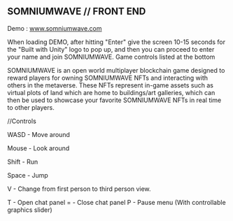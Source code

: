 ## SOMNIUMWAVE // FRONT END

Demo : www.somniumwave.com

When loading DEMO, after hitting "Enter" give the screen 10-15 seconds for the "Built with Unity" logo to pop up, and then you can proceed to enter your name and join SOMNIUMWAVE. Game controls listed at the bottom

SOMNIUMWAVE is an open world multiplayer blockchain game designed to reward players for owning SOMNIUMWAVE NFTs and interacting with others in the metaverse. These NFTs represent in-game assets such as virtual plots of land which are home to buildings/art galleries, which can then be used to showcase your favorite SOMNIUMWAVE NFTs in real time to other players.

//Controls

WASD - Move around

Mouse - Look around

Shift - Run

Space - Jump

V - Change from first person to third person view.

T - Open chat panel
= - Close chat panel
P - Pause menu (With controllable graphics slider)
